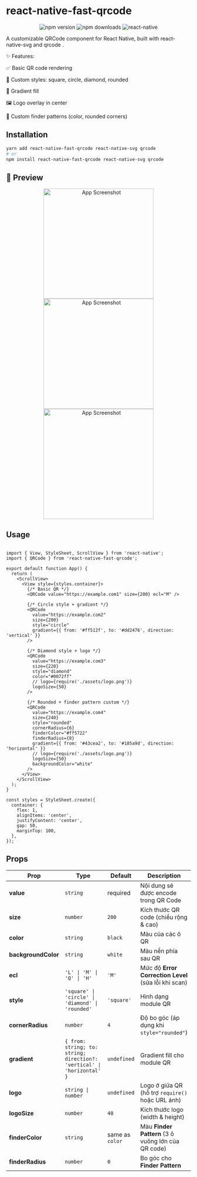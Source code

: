 <!-- <img src="./example_1.png" width="220" />
<img src="./example_2.png" width="220" /> -->

# react-native-fast-qrcode
<p align="center">
  <img src="https://img.shields.io/npm/v/react-native-fast-qrcode?color=green" alt="npm version" />
  <img src="https://img.shields.io/npm/dm/react-native-fast-qrcode" alt="npm downloads" />
  <img src="https://img.shields.io/badge/react--native-0.70+-blue" alt="react-native" />
</p>

A customizable QRCode component for React Native, built with react-native-svg
and qrcode
.

✨ Features:

✅ Basic QR code rendering

🎨 Custom styles: square, circle, diamond, rounded

🌈 Gradient fill

🖼️ Logo overlay in center

🎯 Custom finder patterns (color, rounded corners)

## Installation

```sh
yarn add react-native-fast-qrcode react-native-svg qrcode
# or
npm install react-native-fast-qrcode react-native-svg qrcode

```
## 📸 Preview
<p align="center">
  <img src="./example/ex1.png" alt="App Screenshot" width="300" />
  <img src="./example/ex2.png" alt="App Screenshot" width="300" />
  <img src="./example/ex3.png" alt="App Screenshot" width="300" />
</p>


## Usage

```tsx

import { View, StyleSheet, ScrollView } from 'react-native';
import { QRCode } from 'react-native-fast-qrcode';

export default function App() {
  return (
    <ScrollView>
      <View style={styles.container}>
        {/* Basic QR */}
        <QRCode value="https://example.com1" size={200} ecl="M" />

        {/* Circle style + gradient */}
        <QRCode
          value="https://example.com2"
          size={200}
          style="circle"
          gradient={{ from: '#ff512f', to: '#dd2476', direction: 'vertical' }}
        />

        {/* Diamond style + logo */}
        <QRCode
          value="https://example.com3"
          size={220}
          style="diamond"
          color="#0072ff"
          // logo={require('./assets/logo.png')}
          logoSize={50}
        />

        {/* Rounded + finder pattern custom */}
        <QRCode
          value="https://example.com4"
          size={240}
          style="rounded"
          cornerRadius={6}
          finderColor="#ff5722"
          finderRadius={8}
          gradient={{ from: '#43cea2', to: '#185a9d', direction: 'horizontal' }}
          // logo={require('./assets/logo.png')}
          logoSize={50}
          backgroundColor="white"
        />
      </View>
    </ScrollView>
  );
}

const styles = StyleSheet.create({
  container: {
    flex: 1,
    alignItems: 'center',
    justifyContent: 'center',
    gap: 50,
    marginTop: 100,
  },
});
```

## Props

| Prop                | Type                                                                   | Default         | Description                                          |
| ------------------- | ---------------------------------------------------------------------- | --------------- | ---------------------------------------------------- |
| **value**           | `string`                                                               | required        | Nội dung sẽ được encode trong QR Code                |
| **size**            | `number`                                                               | `200`           | Kích thước QR code (chiều rộng & cao)                |
| **color**           | `string`                                                               | `black`         | Màu của các ô QR                                     |
| **backgroundColor** | `string`                                                               | `white`         | Màu nền phía sau QR                                  |
| **ecl**             | `'L' \| 'M' \| 'Q' \| 'H'`                                             | `'M'`           | Mức độ **Error Correction Level** (sửa lỗi khi scan) |
| **style**           | `'square' \| 'circle' \| 'diamond' \| 'rounded'`                       | `'square'`      | Hình dạng module QR                                  |
| **cornerRadius**    | `number`                                                               | `4`             | Độ bo góc (áp dụng khi `style="rounded"`)            |
| **gradient**        | `{ from: string; to: string; direction?: 'vertical' \| 'horizontal' }` | `undefined`     | Gradient fill cho module QR                          |
| **logo**            | `string \| number`                                                     | `undefined`     | Logo ở giữa QR (hỗ trợ `require()` hoặc URL ảnh)     |
| **logoSize**        | `number`                                                               | `40`            | Kích thước logo (width & height)                     |
| **finderColor**     | `string`                                                               | same as `color` | Màu **Finder Pattern** (3 ô vuông lớn của QR code)   |
| **finderRadius**    | `number`                                                               | `0`             | Bo góc cho **Finder Pattern**                        |
